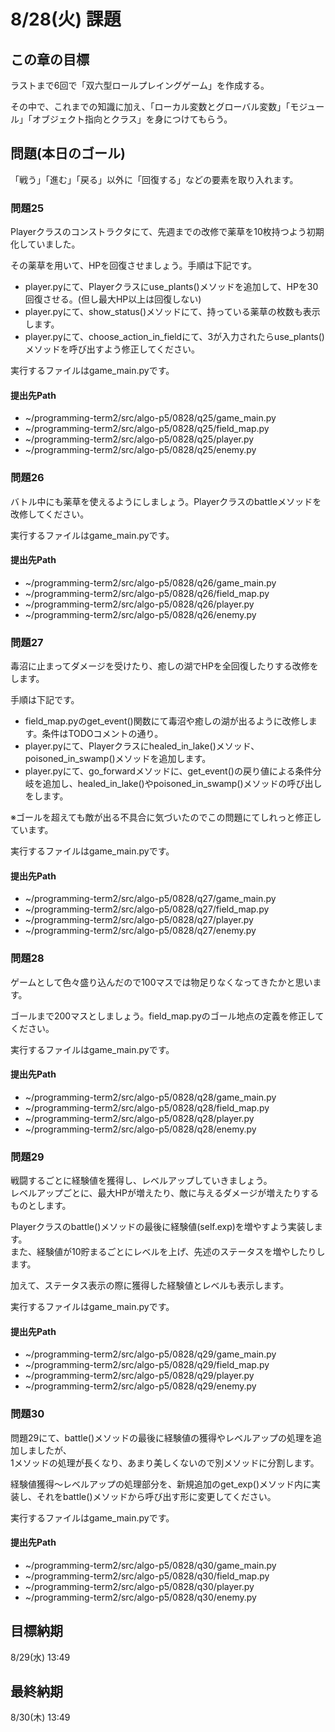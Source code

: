 # 8/28(火) 課題

## この章の目標

ラストまで6回で「双六型ロールプレイングゲーム」を作成する。

その中で、これまでの知識に加え、「ローカル変数とグローバル変数」「モジュール」「オブジェクト指向とクラス」を身につけてもらう。

## 問題(本日のゴール)

「戦う」「進む」「戻る」以外に「回復する」などの要素を取り入れます。

### 問題25

Playerクラスのコンストラクタにて、先週までの改修で薬草を10枚持つよう初期化していました。

その薬草を用いて、HPを回復させましょう。手順は下記です。

* player.pyにて、Playerクラスにuse_plants()メソッドを追加して、HPを30回復させる。(但し最大HP以上は回復しない)
* player.pyにて、show_status()メソッドにて、持っている薬草の枚数も表示します。
* player.pyにて、choose_action_in_fieldにて、3が入力されたらuse_plants()メソッドを呼び出すよう修正してください。

実行するファイルはgame_main.pyです。

#### 提出先Path

* ~/programming-term2/src/algo-p5/0828/q25/game_main.py
* ~/programming-term2/src/algo-p5/0828/q25/field_map.py
* ~/programming-term2/src/algo-p5/0828/q25/player.py
* ~/programming-term2/src/algo-p5/0828/q25/enemy.py

### 問題26

バトル中にも薬草を使えるようにしましょう。Playerクラスのbattleメソッドを改修してください。

実行するファイルはgame_main.pyです。

#### 提出先Path

* ~/programming-term2/src/algo-p5/0828/q26/game_main.py
* ~/programming-term2/src/algo-p5/0828/q26/field_map.py
* ~/programming-term2/src/algo-p5/0828/q26/player.py
* ~/programming-term2/src/algo-p5/0828/q26/enemy.py

### 問題27

毒沼に止まってダメージを受けたり、癒しの湖でHPを全回復したりする改修をします。

手順は下記です。

* field_map.pyのget_event()関数にて毒沼や癒しの湖が出るように改修します。条件はTODOコメントの通り。
* player.pyにて、Playerクラスにhealed_in_lake()メソッド、poisoned_in_swamp()メソッドを追加します。
* player.pyにて、go_forwardメソッドに、get_event()の戻り値による条件分岐を追加し、healed_in_lake()やpoisoned_in_swamp()メソッドの呼び出しをします。

※ゴールを超えても敵が出る不具合に気づいたのでこの問題にてしれっと修正しています。

実行するファイルはgame_main.pyです。

#### 提出先Path

* ~/programming-term2/src/algo-p5/0828/q27/game_main.py
* ~/programming-term2/src/algo-p5/0828/q27/field_map.py
* ~/programming-term2/src/algo-p5/0828/q27/player.py
* ~/programming-term2/src/algo-p5/0828/q27/enemy.py

### 問題28

ゲームとして色々盛り込んだので100マスでは物足りなくなってきたかと思います。

ゴールまで200マスとしましょう。field_map.pyのゴール地点の定義を修正してください。

実行するファイルはgame_main.pyです。

#### 提出先Path

* ~/programming-term2/src/algo-p5/0828/q28/game_main.py
* ~/programming-term2/src/algo-p5/0828/q28/field_map.py
* ~/programming-term2/src/algo-p5/0828/q28/player.py
* ~/programming-term2/src/algo-p5/0828/q28/enemy.py

### 問題29

戦闘するごとに経験値を獲得し、レベルアップしていきましょう。  
レベルアップごとに、最大HPが増えたり、敵に与えるダメージが増えたりするものとします。

Playerクラスのbattle()メソッドの最後に経験値(self.exp)を増やすよう実装します。  
また、経験値が10貯まるごとにレベルを上げ、先述のステータスを増やしたりします。

加えて、ステータス表示の際に獲得した経験値とレベルも表示します。

実行するファイルはgame_main.pyです。

#### 提出先Path

* ~/programming-term2/src/algo-p5/0828/q29/game_main.py
* ~/programming-term2/src/algo-p5/0828/q29/field_map.py
* ~/programming-term2/src/algo-p5/0828/q29/player.py
* ~/programming-term2/src/algo-p5/0828/q29/enemy.py

### 問題30

問題29にて、battle()メソッドの最後に経験値の獲得やレベルアップの処理を追加しましたが、  
1メソッドの処理が長くなり、あまり美しくないので別メソッドに分割します。

経験値獲得〜レベルアップの処理部分を、新規追加のget_exp()メソッド内に実装し、それをbattle()メソッドから呼び出す形に変更してください。

実行するファイルはgame_main.pyです。

#### 提出先Path

* ~/programming-term2/src/algo-p5/0828/q30/game_main.py
* ~/programming-term2/src/algo-p5/0828/q30/field_map.py
* ~/programming-term2/src/algo-p5/0828/q30/player.py
* ~/programming-term2/src/algo-p5/0828/q30/enemy.py

## 目標納期

8/29(水) 13:49

## 最終納期

8/30(木) 13:49
